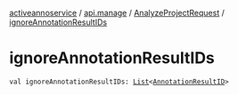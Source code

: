 [activeannoservice](../../index.md) / [api.manage](../index.md) / [AnalyzeProjectRequest](index.md) / [ignoreAnnotationResultIDs](./ignore-annotation-result-i-ds.md)

# ignoreAnnotationResultIDs

`val ignoreAnnotationResultIDs: `[`List`](https://kotlinlang.org/api/latest/jvm/stdlib/kotlin.collections/-list/index.html)`<`[`AnnotationResultID`](../../document.annotation/-annotation-result-i-d.md)`>`